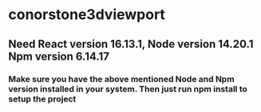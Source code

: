 # conorstone3dviewport

## Need React version 16.13.1, Node version 14.20.1 Npm version 6.14.17

### Make sure you have the above mentioned Node and Npm version installed in your system. Then just run npm install to setup the project
